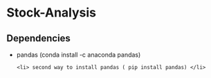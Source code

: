 # Stock-Analysis

## Dependencies

<ul>
    <li> pandas (conda install -c anaconda pandas) </li>
    
    <li> second way to install pandas ( pip install pandas) </li>

</ul>